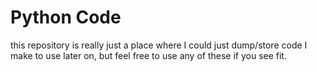 # Python Code 
this repository is really just a place where I could just dump/store code I make to use later on, but feel free to use any of these if you see fit. 
